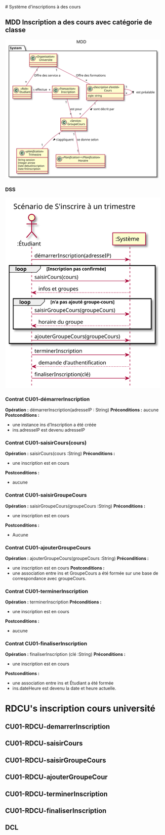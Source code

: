 <span style="backgroundColor:blue">
# Système d'inscriptions à des cours


## MDD Inscription a des cours avec catégorie de classe

![](Inscription-cours-universite/MDD.svg)



### DSS
![](Inscription-cours-universite/DSS.svg)

### Contrat CU01-démarrerInscription
**Opération :** démarrerInscription(adresseIP : String)
**Préconditions :** aucune
**Postconditions :**
- une instance ins d’Inscription a été créée
- ins.adresseIP est devenu adresseIP

### Contrat CU01-saisirCours(cours)
**Opération :** saisirCours(cours :String)
**Préconditions :** 
- une inscription est en cours

**Postconditions :**
- aucune 

### Contrat CU01-saisirGroupeCours
**Opération :** saisirGroupeCours(groupeCours :String)
**Préconditions :** 
- une inscription est en cours

**Postconditions :**
- Aucune

### Contrat CU01-ajouterGroupeCours
**Opération :** ajouterGroupeCours(groupeCours :String)
**Préconditions :** 
- une inscription est en cours
**Postconditions :**
- une association entre ins et GroupeCours a été formée sur une base de correspondance avec groupeCours.

### Contrat CU01-terminerInscription
**Opération :** terminerInscription
**Préconditions :** 
-  une inscription est en cours

**Postconditions :**
- aucune 

### Contrat CU01-finaliserInscription
**Opération :** finaliserInscription (clé :String)
**Préconditions :** 
- une inscription est en cours

**Postconditions :**
- une association entre ins et Étudiant a été formée
- ins.dateHeure est devenu la date et heure actuelle.


# RDCU's inscription cours université
## CU01-RDCU-demarrerInscription


## CU01-RDCU-saisirCours



## CU01-RDCU-saisirGroupeCours



## CU01-RDCU-ajouterGroupeCour


## CU01-RDCU-terminerInscription



## CU01-RDCU-finaliserInscription


## DCL

</span>

